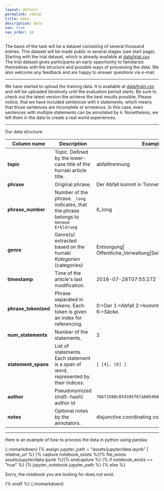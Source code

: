 ```yaml
---
layout: default
permalink: /data/
title: data
description: data
nav: true
nav_order: 10
---
```


The basis of the task will be a dataset consisting of several thousand entries. This dataset will be made public in several stages (see start page). Starting with the trial dataset, which is already available at [data/trial.csv](https://github.com/german-easy-to-read/statements/blob/master/data/trial.csv). The trial dataset gives participants an early opportunity to familiarize themselves with the structure and possible ways of processing the data. We also welcome any feedback and are happy to answer questions via e-mail.  

---

We have started to upload the training data. It is available at [data/train.csv](https://github.com/german-easy-to-read/statements/blob/master/data/train.csv) and will be uploaded iteratively until the evaluation period starts. Be sure to check out the latest version the achieve the best results possible. Please notice, that we have included sentences with `0` statements, which means that those sentences are incomplete or erroneous. In this case, even sentences with multiple statements can be annotated by `0`. Nonetheless, we left them in the data to create a real world experiences.  

---
Our data structure:

|Column name | Description | Example value |
|---|---|---|
|**topic**| Topic. Defined by the lower-case title of the hurraki article title. | abfalltrennung | 
|**phrase**| Original phrase. | Der Abfall kommt in Tonnen oder Säcke. | 
|**phrase_number**| Number of the phrase. `_long` indicates, that the phrase belongs to `Genaue Erklärung` | 6_long | 
|**genre**| Genre(s) extracted based on the hurraki _Kategorien_ (categories) | Entsorgung\|Öffentliche_Verwaltung\|Seiten_mit_defekten_Dateilinks | 
|**timestamp**| Time of the article's last modification. | 2016-07-28T07:55:27Z | 
|**phrase_tokenized**| Phrase separated in tokens. Each token is given an index for referencing. | 0:=Der 1:=Abfall 2:=kommt 3:=in 4:=Tonnen 5:=oder 6:=Säcke. | 
|**num_statements**| Number of the statements. | 2 | 
|**statement_spans**| List of statements. Each statement is a span of word, represented by their indices.  | `[ [4], [6] ]` | 
|**author**| Pseudonymized (md5-hash) author id | `76bf1508c054395f67a605468d76c22f` |
|**notes**| Optional notes by the annotators. | disjunctive coordinating conjunction used |

---



Here is an example of how to process the data in python using pandas:

{::nomarkdown}
{% assign jupyter_path = "assets/jupyter/data.ipynb" | relative_url %}
{% capture notebook_exists %}{% file_exists assets/jupyter/data.ipynb %}{% endcapture %}
{% if notebook_exists == "true" %}
{% jupyter_notebook jupyter_path %}
{% else %}

<p>Sorry, the notebook you are looking for does not exist.</p>
{% endif %}
{:/nomarkdown}
